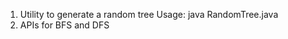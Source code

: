 1. Utility to generate a random tree
   Usage: java RandomTree.java <depth> <degree>
2. APIs for BFS and DFS
